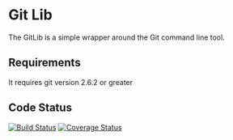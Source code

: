 # Git Lib
The GitLib is a simple wrapper around the Git command line tool.

## Requirements
It requires git version 2.6.2 or greater

## Code Status
[![Build Status](https://semaphoreci.com/api/v1/mikeweaver/git-lib/branches/master/badge.svg)](https://semaphoreci.com/mikeweaver/git-lib)
[![Coverage Status](https://coveralls.io/repos/github/mikeweaver/git-lib/badge.svg?branch=master)](https://coveralls.io/github/mikeweaver/git-lib?branch=master)
